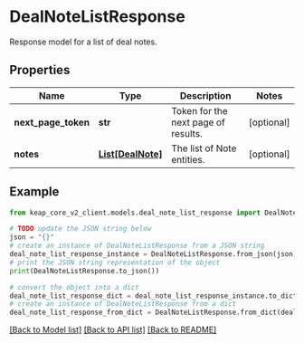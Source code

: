 # DealNoteListResponse

Response model for a list of deal notes.

## Properties

Name | Type | Description | Notes
------------ | ------------- | ------------- | -------------
**next_page_token** | **str** | Token for the next page of results. | [optional] 
**notes** | [**List[DealNote]**](DealNote.md) | The list of Note entities. | [optional] 

## Example

```python
from keap_core_v2_client.models.deal_note_list_response import DealNoteListResponse

# TODO update the JSON string below
json = "{}"
# create an instance of DealNoteListResponse from a JSON string
deal_note_list_response_instance = DealNoteListResponse.from_json(json)
# print the JSON string representation of the object
print(DealNoteListResponse.to_json())

# convert the object into a dict
deal_note_list_response_dict = deal_note_list_response_instance.to_dict()
# create an instance of DealNoteListResponse from a dict
deal_note_list_response_from_dict = DealNoteListResponse.from_dict(deal_note_list_response_dict)
```
[[Back to Model list]](../README.md#documentation-for-models) [[Back to API list]](../README.md#documentation-for-api-endpoints) [[Back to README]](../README.md)


